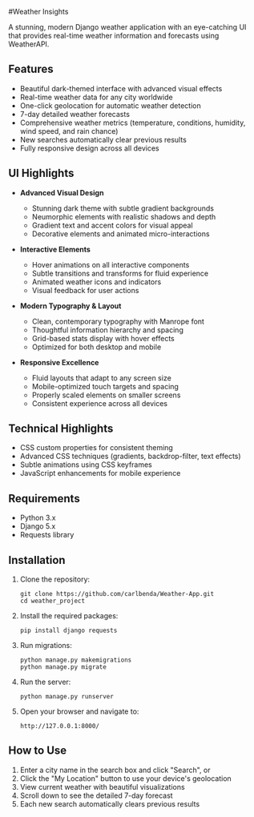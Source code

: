 #Weather Insights

A stunning, modern Django weather application with an eye-catching UI that provides real-time weather information and forecasts using WeatherAPI.

## Features

- Beautiful dark-themed interface with advanced visual effects
- Real-time weather data for any city worldwide
- One-click geolocation for automatic weather detection
- 7-day detailed weather forecasts
- Comprehensive weather metrics (temperature, conditions, humidity, wind speed, and rain chance)
- New searches automatically clear previous results
- Fully responsive design across all devices

## UI Highlights

- **Advanced Visual Design**
  - Stunning dark theme with subtle gradient backgrounds
  - Neumorphic elements with realistic shadows and depth
  - Gradient text and accent colors for visual appeal
  - Decorative elements and animated micro-interactions

- **Interactive Elements**
  - Hover animations on all interactive components
  - Subtle transitions and transforms for fluid experience
  - Animated weather icons and indicators
  - Visual feedback for user actions

- **Modern Typography & Layout**
  - Clean, contemporary typography with Manrope font
  - Thoughtful information hierarchy and spacing
  - Grid-based stats display with hover effects
  - Optimized for both desktop and mobile

- **Responsive Excellence**
  - Fluid layouts that adapt to any screen size
  - Mobile-optimized touch targets and spacing
  - Properly scaled elements on smaller screens
  - Consistent experience across all devices

## Technical Highlights

- CSS custom properties for consistent theming
- Advanced CSS techniques (gradients, backdrop-filter, text effects)
- Subtle animations using CSS keyframes
- JavaScript enhancements for mobile experience

## Requirements

- Python 3.x
- Django 5.x
- Requests library

## Installation

1. Clone the repository:
   ```
   git clone https://github.com/carlbenda/Weather-App.git
   cd weather_project
   ```

2. Install the required packages:
   ```
   pip install django requests
   ```

3. Run migrations:
   ```
   python manage.py makemigrations
   python manage.py migrate
   ```

4. Run the server:
   ```
   python manage.py runserver
   ```

5. Open your browser and navigate to:
   ```
   http://127.0.0.1:8000/
   ```

## How to Use

1. Enter a city name in the search box and click "Search", or
2. Click the "My Location" button to use your device's geolocation
3. View current weather with beautiful visualizations
4. Scroll down to see the detailed 7-day forecast
5. Each new search automatically clears previous results
